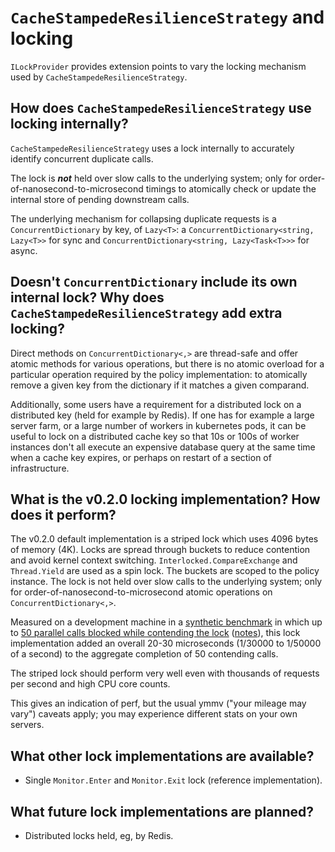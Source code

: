 # `CacheStampedeResilienceStrategy` and locking

`ILockProvider` provides extension points to vary the locking mechanism used by `CacheStampedeResilienceStrategy`.

## How does `CacheStampedeResilienceStrategy` use locking internally?

`CacheStampedeResilienceStrategy` uses a lock internally to accurately identify concurrent duplicate calls.

The lock is _**not**_ held over slow calls to the underlying system; only for order-of-nanosecond-to-microsecond timings to atomically check or update the internal store of pending downstream calls.  

The underlying mechanism for collapsing duplicate requests is a `ConcurrentDictionary` by key, of `Lazy<T>`: a `ConcurrentDictionary<string, Lazy<T>>` for sync and `ConcurrentDictionary<string, Lazy<Task<T>>>` for async. 

## Doesn't `ConcurrentDictionary` include its own internal lock? Why does `CacheStampedeResilienceStrategy` add extra locking?

Direct methods on `ConcurrentDictionary<,>` are thread-safe and offer atomic methods for various operations, but there is no atomic overload for a particular operation required by the policy implementation: to atomically remove a given key from the dictionary if it matches a given comparand.

Additionally, some users have a requirement for a distributed lock on a distributed key (held for example by Redis).  If one has for example a large server farm, or a large number of workers in kubernetes pods, it can be useful to lock on a distributed cache key so that 10s or 100s of worker instances don't all execute an expensive database query at the same time when a cache key expires, or perhaps on restart of a section of infrastructure.

## What is the v0.2.0 locking implementation? How does it perform?

The v0.2.0 default implementation is a striped lock which uses 4096 bytes of memory (4K). Locks are spread through buckets to reduce contention and avoid kernel context switching. `Interlocked.CompareExchange` and `Thread.Yield` are used as a spin lock. The buckets are scoped to the policy instance. The lock is not held over slow calls to the underlying system; only for order-of-nanosecond-to-microsecond atomic operations on `ConcurrentDictionary<,>`.

Measured on a development machine in a [synthetic benchmark](https://github.com/reisenberger/LockContentionBenchMark_Issue657/) in which up to [50 parallel calls blocked while contending the lock](https://github.com/reisenberger/LockContentionBenchMark_Issue657/blob/master/ParallelContention50/ConcurrentDictionaryLockContention50.Benchmarks-report-github.md) ([notes](https://github.com/reisenberger/LockContentionBenchMark_Issue657/blob/master/BenchmarkNotes.md)), this lock implementation added an overall 20-30 microseconds (1/30000 to 1/50000 of a second) to the aggregate completion of 50 contending calls.  

The striped lock should perform very well even with thousands of requests per second and high CPU core counts.

This gives an indication of perf, but the usual ymmv ("your mileage may vary") caveats apply; you may experience different stats on your own servers.

## What other lock implementations are available?
+ Single `Monitor.Enter` and `Monitor.Exit` lock (reference implementation).

## What future lock implementations are planned?
+ Distributed locks held, eg, by Redis.